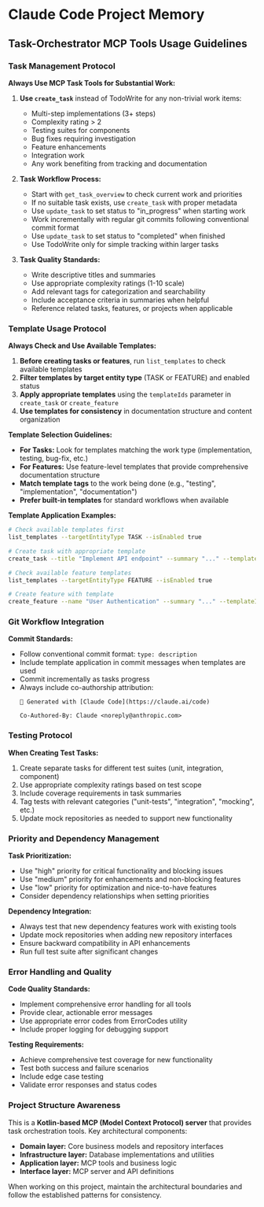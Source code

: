 # Claude Code Project Memory

## Task-Orchestrator MCP Tools Usage Guidelines

### Task Management Protocol

**Always Use MCP Task Tools for Substantial Work:**
1. **Use `create_task`** instead of TodoWrite for any non-trivial work items:
   - Multi-step implementations (3+ steps)
   - Complexity rating > 2
   - Testing suites for components
   - Bug fixes requiring investigation
   - Feature enhancements
   - Integration work
   - Any work benefiting from tracking and documentation

2. **Task Workflow Process:**
   - Start with `get_task_overview` to check current work and priorities
   - If no suitable task exists, use `create_task` with proper metadata
   - Use `update_task` to set status to "in_progress" when starting work
   - Work incrementally with regular git commits following conventional commit format
   - Use `update_task` to set status to "completed" when finished
   - Use TodoWrite only for simple tracking within larger tasks

3. **Task Quality Standards:**
   - Write descriptive titles and summaries
   - Use appropriate complexity ratings (1-10 scale)
   - Add relevant tags for categorization and searchability
   - Include acceptance criteria in summaries when helpful
   - Reference related tasks, features, or projects when applicable

### Template Usage Protocol

**Always Check and Use Available Templates:**
1. **Before creating tasks or features**, run `list_templates` to check available templates
2. **Filter templates by target entity type** (TASK or FEATURE) and enabled status
3. **Apply appropriate templates** using the `templateIds` parameter in `create_task` or `create_feature`
4. **Use templates for consistency** in documentation structure and content organization

**Template Selection Guidelines:**
- **For Tasks:** Look for templates matching the work type (implementation, testing, bug-fix, etc.)
- **For Features:** Use feature-level templates that provide comprehensive documentation structure
- **Match template tags** to the work being done (e.g., "testing", "implementation", "documentation")
- **Prefer built-in templates** for standard workflows when available

**Template Application Examples:**
```bash
# Check available templates first
list_templates --targetEntityType TASK --isEnabled true

# Create task with appropriate template
create_task --title "Implement API endpoint" --summary "..." --templateIds ["template-uuid"]

# Check available feature templates
list_templates --targetEntityType FEATURE --isEnabled true

# Create feature with template
create_feature --name "User Authentication" --summary "..." --templateIds ["feature-template-uuid"]
```

### Git Workflow Integration

**Commit Standards:**
- Follow conventional commit format: `type: description`
- Include template application in commit messages when templates are used
- Commit incrementally as tasks progress
- Always include co-authorship attribution:
  ```
  🤖 Generated with [Claude Code](https://claude.ai/code)
  
  Co-Authored-By: Claude <noreply@anthropic.com>
  ```

### Testing Protocol

**When Creating Test Tasks:**
1. Create separate tasks for different test suites (unit, integration, component)
2. Use appropriate complexity ratings based on test scope
3. Include coverage requirements in task summaries
4. Tag tests with relevant categories ("unit-tests", "integration", "mocking", etc.)
5. Update mock repositories as needed to support new functionality

### Priority and Dependency Management

**Task Prioritization:**
- Use "high" priority for critical functionality and blocking issues
- Use "medium" priority for enhancements and non-blocking features  
- Use "low" priority for optimization and nice-to-have features
- Consider dependency relationships when setting priorities

**Dependency Integration:**
- Always test that new dependency features work with existing tools
- Update mock repositories when adding new repository interfaces
- Ensure backward compatibility in API enhancements
- Run full test suite after significant changes

### Error Handling and Quality

**Code Quality Standards:**
- Implement comprehensive error handling for all tools
- Provide clear, actionable error messages
- Use appropriate error codes from ErrorCodes utility
- Include proper logging for debugging support

**Testing Requirements:**
- Achieve comprehensive test coverage for new functionality
- Test both success and failure scenarios
- Include edge case testing
- Validate error responses and status codes

### Project Structure Awareness

This is a **Kotlin-based MCP (Model Context Protocol) server** that provides task orchestration tools. Key architectural components:
- **Domain layer:** Core business models and repository interfaces
- **Infrastructure layer:** Database implementations and utilities
- **Application layer:** MCP tools and business logic
- **Interface layer:** MCP server and API definitions

When working on this project, maintain the architectural boundaries and follow the established patterns for consistency.